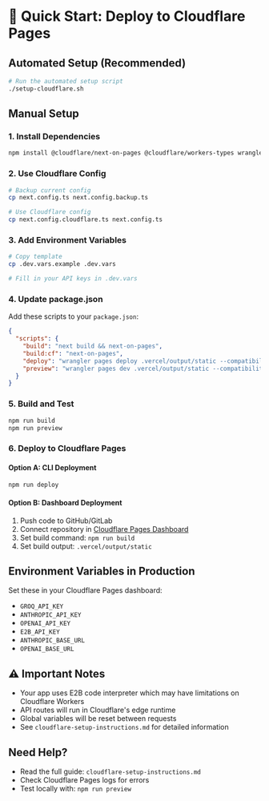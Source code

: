 # 🚀 Quick Start: Deploy to Cloudflare Pages

## Automated Setup (Recommended)

```bash
# Run the automated setup script
./setup-cloudflare.sh
```

## Manual Setup

### 1. Install Dependencies
```bash
npm install @cloudflare/next-on-pages @cloudflare/workers-types wrangler --save-dev
```

### 2. Use Cloudflare Config
```bash
# Backup current config
cp next.config.ts next.config.backup.ts

# Use Cloudflare config
cp next.config.cloudflare.ts next.config.ts
```

### 3. Add Environment Variables
```bash
# Copy template
cp .dev.vars.example .dev.vars

# Fill in your API keys in .dev.vars
```

### 4. Update package.json
Add these scripts to your `package.json`:
```json
{
  "scripts": {
    "build": "next build && next-on-pages",
    "build:cf": "next-on-pages", 
    "deploy": "wrangler pages deploy .vercel/output/static --compatibility-date=2024-08-20",
    "preview": "wrangler pages dev .vercel/output/static --compatibility-date=2024-08-20"
  }
}
```

### 5. Build and Test
```bash
npm run build
npm run preview
```

### 6. Deploy to Cloudflare Pages

#### Option A: CLI Deployment
```bash
npm run deploy
```

#### Option B: Dashboard Deployment
1. Push code to GitHub/GitLab
2. Connect repository in [Cloudflare Pages Dashboard](https://dash.cloudflare.com/pages)
3. Set build command: `npm run build`
4. Set build output: `.vercel/output/static`

## Environment Variables in Production

Set these in your Cloudflare Pages dashboard:
- `GROQ_API_KEY`
- `ANTHROPIC_API_KEY`
- `OPENAI_API_KEY`
- `E2B_API_KEY`
- `ANTHROPIC_BASE_URL`
- `OPENAI_BASE_URL`

## ⚠️ Important Notes

- Your app uses E2B code interpreter which may have limitations on Cloudflare Workers
- API routes will run in Cloudflare's edge runtime
- Global variables will be reset between requests
- See `cloudflare-setup-instructions.md` for detailed information

## Need Help?

- Read the full guide: `cloudflare-setup-instructions.md`
- Check Cloudflare Pages logs for errors
- Test locally with: `npm run preview`